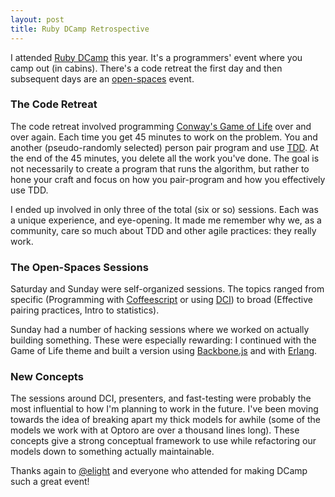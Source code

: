 ```yaml
---
layout: post
title: Ruby DCamp Retrospective
---
```


I attended [Ruby DCamp][1] this year. It's a programmers' event where 
you camp out (in cabins). There's a code retreat the first day and then
subsequent days are an [open-spaces][2] event.

### The Code Retreat

The code retreat involved programming [Conway's Game of Life][3] over
and over again. Each time you get 45 minutes to work on the problem. You
and another (pseudo-randomly selected) person pair program and use
[TDD][4]. At the end of the 45 minutes, you delete all the work you've
done. The goal is not necessarily to create a program that runs the
algorithm, but rather to hone your craft and focus on how you
pair-program and how you effectively use TDD. 

I ended up involved in only three of the total (six or so) sessions.
Each was a unique experience, and eye-opening. It made me remember why
we, as a community, care so much about TDD and other agile practices:
they really work.

### The Open-Spaces Sessions

Saturday and Sunday were self-organized sessions. The topics ranged from
specific (Programming with [Coffeescript][5] or using [DCI][6]) to broad
(Effective pairing practices, Intro to statistics).

Sunday had a number of hacking sessions where we worked on actually building
something. These were especially rewarding: I continued with the Game of
Life theme and built a version using [Backbone.js][7] and with [Erlang][8].

### New Concepts

The sessions around DCI, presenters, and fast-testing were probably the
most influential to how I'm planning to work in the future. I've been
moving towards the idea of breaking apart my thick models for awhile
(some of the models we work with at Optoro are over a thousand lines
long). These concepts give a strong conceptual framework to use while
refactoring our models down to something actually maintainable.

Thanks again to [@elight][9] and everyone who attended for making DCamp
such a great event!

[1]: http://rubydcamp.org/
[2]: http://en.wikipedia.org/wiki/Open_Space_Technology
[3]: http://en.wikipedia.org/wiki/Conway%27s_Game_of_Life
[4]: http://en.wikipedia.org/wiki/Test-driven_development
[5]: http://jashkenas.github.com/coffee-script/
[6]: http://en.wikipedia.org/wiki/Data,_Context_and_Interaction
[7]: https://gist.github.com/1225251
[8]: https://gist.github.com/1225511
[9]: http://www.twitter.com/elight

